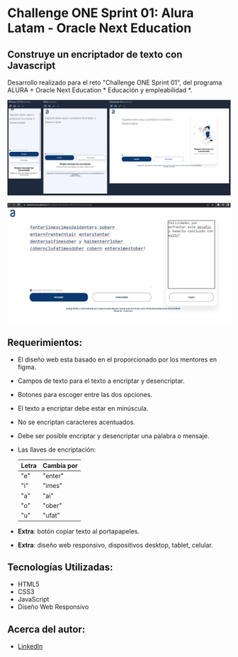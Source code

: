 # Challenge ONE Sprint 01: Alura Latam - Oracle Next Education

## Construye un encriptador de texto con Javascript
Desarrollo realizado para el reto "Challenge ONE Sprint 01", del programa ALURA + Oracle Next Education * Educación y empleabilidad *.

![Imagem diseño web](/img/Encriptador.JPG)

![Imagem diseño web](/img/MensjeSecreto.JPG)

## Requerimientos:
* El diseño web esta basado en el proporcionado por los mentores en figma.
* Campos de texto para el texto a encriptar y desencriptar.
* Botones para escoger entre las dos opciones. 
* El texto a encriptar debe estar en minúscula.
* No se encriptan caracteres acentuados.
* Debe ser posible encriptar y desencriptar una palabra o mensaje.
* Las llaves de encriptación:

    | Letra    | Cambia por |
    |----------|------------|
    |   "e"    | "enter"    |
    |   "i"    | "imes"     |
    |   "a"    | "ai"       |
    |   "o"    | "ober"     |
    |   "u"    | "ufat"     |

* **Extra**: botón copiar texto al portapapeles.
* **Extra**: diseño web responsivo, dispositivos desktop, tablet, celular.

## Tecnologías Utilizadas:

* HTML5
* CSS3
* JavaScript
* Diseño Web Responsivo

## Acerca del autor:
* [LinkedIn](https://www.linkedin.com/in/carlos-munera-259969262 "Linkedin")
